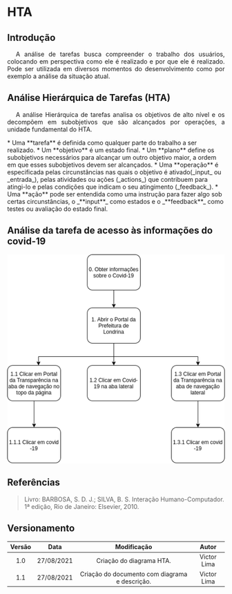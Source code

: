 # HTA

## Introdução

<p style="text-indent: 20px; text-align: justify">
A análise de tarefas busca compreender o trabalho dos usuários, colocando em perspectiva como ele é realizado e por que ele é realizado. Pode ser utilizada em diversos momentos do desenvolvimento como por exemplo a análise da situação atual.
</p>

## Análise Hierárquica de Tarefas (HTA)

<p style="text-indent: 20px; text-align: justify">
 A análise Hierárquica de tarefas analisa os objetivos de alto nível e os decompõem em subobjetivos que são alcançados por operações, a unidade fundamental do HTA.
</p>
* Uma **tarefa** é definida como qualquer parte do trabalho a ser realizado.
* Um **objetivo** é um estado final.
* Um **plano** define os subobjetivos necessários para alcançar um outro objetivo maior, a ordem em que esses subobjetivos devem ser alcançados.
* Uma **operação** é especificada pelas circunstâncias nas quais o objetivo é ativado(_input_ ou _entrada_), pelas atividades ou ações (_actions_) que contribuem para atingi-lo e pelas condições que indicam o seu atingimento (_feedback_).
*  Uma **ação** pode ser entendida como uma instrução para fazer algo sob certas circunstâncias, o _**input**_ como estados e o _**feedback**_ como testes ou avaliação do estado final.

## Análise da tarefa de acesso às informações do covid-19

<img width="1000px" src="../../../assets/img/diagrama_hta.png">

## Referências

> Livro: BARBOSA, S. D. J.; SILVA, B. S. Interação Humano-Computador. 1ª edição, Rio de Janeiro: Elsevier, 2010.

## Versionamento

| Versão |    Data    |                  Modificação                   |    Autor    |
| :----: | :--------: | :--------------------------------------------: | :---------: |
|  1.0   | 27/08/2021 |            Criação do diagrama HTA.            | Victor Lima |
|  1.1   | 27/08/2021 | Criação do documento com diagrama e descrição. | Victor Lima |
